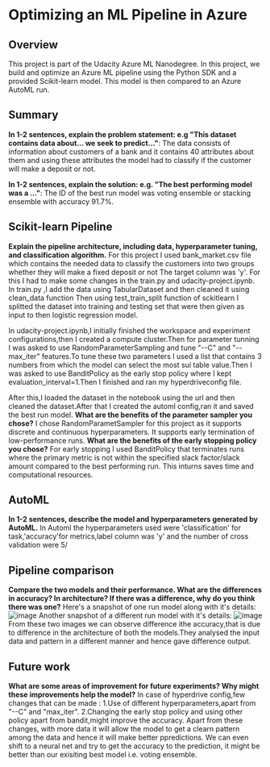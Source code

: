 # Optimizing an ML Pipeline in Azure

## Overview
This project is part of the Udacity Azure ML Nanodegree.
In this project, we build and optimize an Azure ML pipeline using the Python SDK and a provided Scikit-learn model.
This model is then compared to an Azure AutoML run.

## Summary
**In 1-2 sentences, explain the problem statement: e.g "This dataset contains data about... we seek to predict..."**: The data consists of information about customers of a bank and it contains 40 attributes about them and using these attributes the model had to classify if the customer will make a deposit or not.

**In 1-2 sentences, explain the solution: e.g. "The best performing model was a ..."**: The ID of the best run model was voting ensemble or stacking ensemble with accuracy 91.7%.

## Scikit-learn Pipeline
**Explain the pipeline architecture, including data, hyperparameter tuning, and classification algorithm.**
For this project I used bank_market.csv file which contains the needed data to classify the customers into two groups whether they will make a fixed deposit or not
The target column was 'y'.
For this I had to make some changes in the train.py and udacity-project.ipynb. In train.py ,I add the data using TabularDataset and then cleaned it using clean_data function
Then using test_train_split function of sckitlearn I splitted the dataset into training and testing set that were then given as input to then logistic regression model.

In udacity-project.ipynb,I initially finished the workspace and experiment configurations,then I created a compute cluster.Then for parameter tunning I was asked to use
RandomParameterSampling and tune "--C" and "--max_iter" features.To tune these two parameters I used a list that contains 3 numbers from which the model can select the most sui
table value.Then I was asked to use BanditPolicy as the early stop policy where I kept evaluation_interval=1.Then I finished and ran my hyperdriveconfig file.

After this,I loaded the dataset in the notebook using the url and then cleaned the dataset.After that I created the automl config,ran it and saved the best run model.
**What are the benefits of the parameter sampler you chose?**
I chose RandomParametSampler for this project as it supports discrete and continuous hyperparameters. It supports early termination of low-performance runs.
**What are the benefits of the early stopping policy you chose?**
For early stopping I used BanditPolicy that terminates runs where the primary metric is not within the specified slack factor/slack amount compared to the best performing run.
This inturns saves time and computational resources.
## AutoML
**In 1-2 sentences, describe the model and hyperparameters generated by AutoML.**
In Automl the hyperparameters used were 'classification' for task,'accuracy'for metrics,label column was 'y' and the number of cross validation were 5/
## Pipeline comparison
**Compare the two models and their performance. What are the differences in accuracy? In architecture? If there was a difference, why do you think there was one?**
Here's a snapshot of one run model along with it's details:
![image](https://user-images.githubusercontent.com/53776611/99043899-eb7b4f00-25b4-11eb-8aa4-4b0da5226015.png)
Another snapshot of a different run model with it's details:
![image](https://user-images.githubusercontent.com/53776611/99044034-21203800-25b5-11eb-9312-9a9187cb1771.png)
From these two images we can observe difference ithe accuracy,that is due to difference in the architecture of both the models.They analysed the input data
and pattern in a different manner and hence gave difference output.

## Future work
**What are some areas of improvement for future experiments? Why might these improvements help the model?**
In case of hyperdrive config,few changes that can be made :
1.Use of different hyperparameters,apart from "--C" and "max_iter".
2.Changing the early stop policy and using other policy apart from bandit,might improve the accuracy.
Apart from these changes, with more data it will allow the model to get a clearn pattern among the data and hence it will make better ppredictions.
We can even shift to a neural net and try to get the accuracy to the prediction, it might be better than our exisiting best model i.e. voting ensemble.

